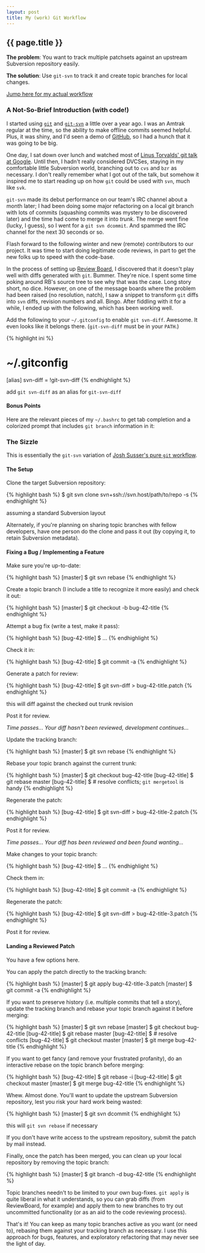 ```yaml
---
layout: post
title: My (work) Git Workflow
---
```


## {{ page.title }}

**The problem**: You want to track multiple patchsets against an upstream
Subversion repository easily.

**The solution**: Use `git-svn` to track it and create topic branches for
local changes.

[Jump here for my actual workflow](#the_sizzle)

### A Not-So-Brief Introduction (with code!)

I started using [`git`](http://git-scm.com/) and
[`git-svn`](http://www.kernel.org/pub/software/scm/git/docs/git-svn.html) a
little over a year ago. I was an Amtrak regular at the time, so the ability to
make offline commits seemed helpful. Plus, it was shiny, and I'd seen a demo
of [GitHub](http://github.com/), so I had a hunch that it was going to be big.

One day, I sat down over lunch and watched most of [Linus Torvalds' git talk
at Google](http://www.youtube.com/watch?v=4XpnKHJAok8). Until then, I hadn't
really considered DVCSes, staying in my comfortable little Subversion world,
branching out to `cvs` and `bzr` as necessary. I don't really remember what I
got out of the talk, but somehow it inspired me to start reading up on how
`git` could be used with `svn`, much like `svk`.

`git-svn` made its debut performance on our team's IRC channel about a month
later; I had been doing some major refactoring on a local git branch with lots
of commits (squashing commits was mystery to be discovered later) and the time
had come to merge it into *trunk*. The merge went fine (lucky, I guess), so I
went for a `git svn dcommit`. And spammed the IRC channel for the next 30
seconds or so.

Flash forward to the following winter and new (remote) contributors to our
project. It was time to start doing legitimate code reviews, in part to get
the new folks up to speed with the code-base.

In the process of setting up [Review Board](http://www.review-board.org/), I
discovered that it doesn't play well with diffs generated with `git`. Bummer.
They're nice. I spent some time poking around RB's source tree to see why that
was the case. Long story short, no dice. However, on one of the message boards
where the problem had been raised (no resolution, natch), I saw a snippet to
transform `git` diffs into `svn` diffs, revision numbers and all. Bingo. After
fiddling with it for a while, I ended up with the following, which has been
working well.

<script src="http://gist.github.com/44537.js">
// nothing here
</script>

Add the following to your `~/.gitconfig` to enable `git svn-diff`. Awesome. It
even looks like it belongs there. (`git-svn-diff` must be in your `PATH`.)

{% highlight ini %}
# ~/.gitconfig
[alias]
  svn-diff = !git-svn-diff
{% endhighlight %}

<div class="caption">add <code>git svn-diff</code> as an alias for
<code>git-svn-diff</code></div>

#### Bonus Points

Here are the relevant pieces of my `~/.bashrc` to get tab completion and a
colorized prompt that includes `git branch` information in it:

<script src="http://gist.github.com/69960.js">
// nothing here
</script>

### The Sizzle

This is essentially the `git-svn` variation of [Josh Susser's pure `git`
workflow](http://blog.hasmanythrough.com/2008/12/18/agile-git-and-the-story-branch-pattern).

#### The Setup

Clone the target Subversion repository:

{% highlight bash %}
$ git svn clone svn+ssh://svn.host/path/to/repo -s
{% endhighlight %}

<div class="caption">assuming a standard Subversion layout</div>

Alternately, if you're planning on sharing topic branches with fellow
developers, have one person do the clone and pass it out (by copying it, to
retain Subversion metadata).

#### Fixing a Bug / Implementing a Feature

Make sure you're up-to-date:

{% highlight bash %}
[master] $ git svn rebase
{% endhighlight %}

Create a topic branch (I include a title to recognize it more easily) and
check it out:

{% highlight bash %}
[master] $ git checkout -b bug-42-title
{% endhighlight %}

Attempt a bug fix (write a test, make it pass):

{% highlight bash %}
[bug-42-title] $ ...
{% endhighlight %}

Check it in:

{% highlight bash %}
[bug-42-title] $ git commit -a
{% endhighlight %}

Generate a patch for review:

{% highlight bash %}
[bug-42-title] $ git svn-diff > bug-42-title.patch
{% endhighlight %}

<div class="caption">this will diff against the checked out trunk
revision</div>

Post it for review.

*Time passes... Your diff hasn't been reviewed, development continues...*

Update the tracking branch:

{% highlight bash %}
[master] $ git svn rebase
{% endhighlight %}

Rebase your topic branch against the current trunk:

{% highlight bash %}
[master] $ git checkout bug-42-title
[bug-42-title] $ git rebase master
[bug-42-title] $ # resolve conflicts; `git mergetool` is handy
{% endhighlight %}

Regenerate the patch:

{% highlight bash %}
[bug-42-title] $ git svn-diff > bug-42-title-2.patch
{% endhighlight %}

Post it for review.

*Time passes...  Your diff has been reviewed and been found wanting...*

Make changes to your topic branch:

{% highlight bash %}
[bug-42-title] $ ...
{% endhighlight %}

Check them in:

{% highlight bash %}
[bug-42-title] $ git commit -a
{% endhighlight %}

Regenerate the patch:

{% highlight bash %}
[bug-42-title] $ git svn-diff > bug-42-title-3.patch
{% endhighlight %}

Post it for review.

#### Landing a Reviewed Patch

You have a few options here.

You can apply the patch directly to the tracking branch:

{% highlight bash %}
[master] $ git apply bug-42-title-3.patch
[master] $ git commit -a
{% endhighlight %}

If you want to preserve history (i.e. multiple commits that tell a story),
update the tracking branch and rebase your topic branch against it before
merging:

{% highlight bash %}
[master] $ git svn rebase
[master] $ git checkout bug-42-title
[bug-42-title] $ git rebase master
[bug-42-title] $ # resolve conflicts
[bug-42-title] $ git checkout master
[master] $ git merge bug-42-title
{% endhighlight %}

If you want to get fancy (and remove your frustrated profanity), do an
interactive rebase on the topic branch before merging:

{% highlight bash %}
[bug-42-title] $ git rebase -i
[bug-42-title] $ git checkout master
[master] $ git merge bug-42-title
{% endhighlight %}

Whew. Almost done. You'll want to update the upstream Subversion repository,
lest you risk your hard work being wasted:

{% highlight bash %}
[master] $ git svn dcommit
{% endhighlight %}

<div class="caption">this will <code>git svn rebase</code> if necessary</div>

If you don't have write access to the upstream repository, submit the patch by
mail instead.

Finally, once the patch has been merged, you can clean up your local
repository by removing the topic branch:

{% highlight bash %}
[master] $ git branch -d bug-42-title
{% endhighlight %}

Topic branches needn't to be limited to your own bug-fixes. `git apply` is
quite liberal in what it understands, so you can grab diffs (from ReviewBoard,
for example) and apply them to new branches to try out uncommitted
functionality (or as an aid to the code reviewing process).

That's it! You can keep as many topic branches active as you want (or need
to), rebasing them against your tracking branch as necessary. I use this
approach for bugs, features, and exploratory refactoring that may never see
the light of day.